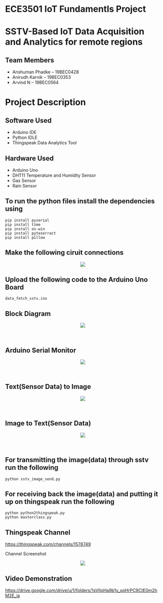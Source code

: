 # ECE3501 IoT Fundamentls Project
# SSTV-Based IoT Data Acquisition and Analytics for remote regions

## Team Members
* Anshuman Phadke – 19BEC0428
* Anirudh Karnik – 19BEC0353
* Arvind N – 19BEC0564

# Project Description

## Software Used
* Arduino IDE
* Python IDLE
* Thingspeak Data Analytics Tool

## Hardware Used
* Arduino Uno 
* DHT11 Temperature and Humidity Sensor
* Gas Sensor 
* Rain Sensor

## To run the python files install the dependencies using
```
pip install pyserial
pip install time
pip install os-win
pip install pyteserract
pip install pillow
```

## Make the following ciruit connections   
<p align="center">
  <img src="sketch.png">
</p>

## Upload the following code to the Arduino Uno Board
```
data_fetch_sstv.ino
```
## Block Diagram 
<p align="center">
  <img src="block_diagram_iot_project.png">
</p>
<br>

## Arduino Serial Monitor 
<p align="center">
  <img src="Arduino Serial Monitor.png">
</p>
<br>


## Text(Sensor Data) to Image
<p align="center">
  <img src="Text2Image.png">
</p>
<br>

## Image to Text(Sensor Data) 
<p align="center">
  <img src="Image2Text.png">
</p>
<br>

## For transmitting the image(data) through sstv run the following 
```
python sstv_image_send.py
```

## For receiving back the image(data) and putting it up on thingspeak run the following 
```
python python2thingspeak.py
python masterclass.py
```

## Thingspeak Channel

https://thingspeak.com/channels/1578749


<p>Channel Screenshot</p>
<p align="center">
  <img src="thingspeak_channel.png">
</p>
 
## Video Demonstration

https://drive.google.com/drive/u/1/folders/1sVIIqHa9b1y_xpHrPC9CtE0m2hM2E_ia
